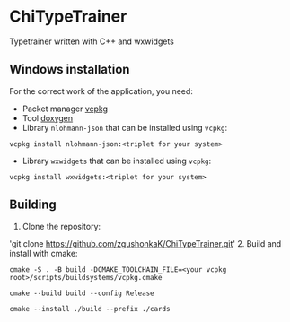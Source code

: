 # ChiTypeTrainer
Typetrainer written with C++ and wxwidgets
## Windows installation
For the correct work of the application, you need:
- Packet manager [vcpkg](https://vcpkg.io/)
- Tool [doxygen](https://www.doxygen.nl/)
- Library `nlohmann-json` that can be installed using `vcpkg`:

`vcpkg install nlohmann-json:<triplet for your system>`
- Library `wxwidgets` that can be installed using `vcpkg`:

`vcpkg install wxwidgets:<triplet for your system>`
## Building
1. Clone the repository:

'git clone https://github.com/zgushonkaK/ChiTypeTrainer.git'
2. Build and install with cmake:

`cmake -S . -B build -DCMAKE_TOOLCHAIN_FILE=<your vcpkg root>/scripts/buildsystems/vcpkg.cmake`

`cmake --build build --config Release`

`cmake --install ./build --prefix ./cards`